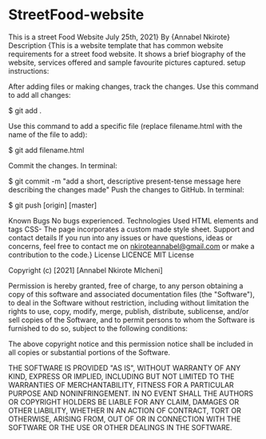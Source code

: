# StreetFood-website
This is a street Food Website
July 25th, 2021} By {Annabel Nkirote} Description {This is a website template that has common website requirements for a street food website. It shows a brief biography of the website, services offered and sample favourite pictures captured.
setup instructions:

After adding files or making changes, track the changes. Use this command to add all changes:

$ git add .

Use this command to add a specific file (replace filename.html with the name of the file to add):

$ git add filename.html

Commit the changes. In terminal:

$ git commit -m "add a short, descriptive present-tense message here describing the changes made" Push the changes to GitHub. In terminal:

$ git push [origin] [master]

Known Bugs No bugs experienced. Technologies Used HTML elements and tags CSS- The page incorporates a custom made style sheet. Support and contact details If you run into any issues or have questions, ideas or concerns, feel free to contact me on nkiroteannabel@gmail.com or make a contribution to the code.} License
LICENCE
MIT License

Copyright (c) [2021] [Annabel Nkirote MIcheni]

Permission is hereby granted, free of charge, to any person obtaining a copy
of this software and associated documentation files (the "Software"), to deal
in the Software without restriction, including without limitation the rights
to use, copy, modify, merge, publish, distribute, sublicense, and/or sell
copies of the Software, and to permit persons to whom the Software is
furnished to do so, subject to the following conditions:

The above copyright notice and this permission notice shall be included in all
copies or substantial portions of the Software.

THE SOFTWARE IS PROVIDED "AS IS", WITHOUT WARRANTY OF ANY KIND, EXPRESS OR
IMPLIED, INCLUDING BUT NOT LIMITED TO THE WARRANTIES OF MERCHANTABILITY,
FITNESS FOR A PARTICULAR PURPOSE AND NONINFRINGEMENT. IN NO EVENT SHALL THE
AUTHORS OR COPYRIGHT HOLDERS BE LIABLE FOR ANY CLAIM, DAMAGES OR OTHER
LIABILITY, WHETHER IN AN ACTION OF CONTRACT, TORT OR OTHERWISE, ARISING FROM,
OUT OF OR IN CONNECTION WITH THE SOFTWARE OR THE USE OR OTHER DEALINGS IN THE
SOFTWARE.
